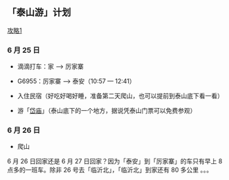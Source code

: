 ## 「泰山游」计划

[攻略1](https://zhuanlan.zhihu.com/p/412982526)

### 6 月 25 日

* 滴滴打车：家 —>  厉家寨

* G6955：厉家寨 —> 泰安（10:57 — 12:41）

* 入住民宿（好吃好喝好睡，准备第二天爬山，也可以提前到泰山底下看一看）

* 游「[岱庙](https://www.amap.com/place/B0FFFDS3H4)」（泰山底下的一个地方，据说凭泰山门票可以免费参观）

### 6 月 26 日

* 爬山

6 月 26 日回家还是 6 月 27 日回家？因为「泰安」到「厉家寨」的车只有早上 8 点多的一班车。除非 26 号去「临沂北」，「临沂北」到家还有 80 多公里 。。。